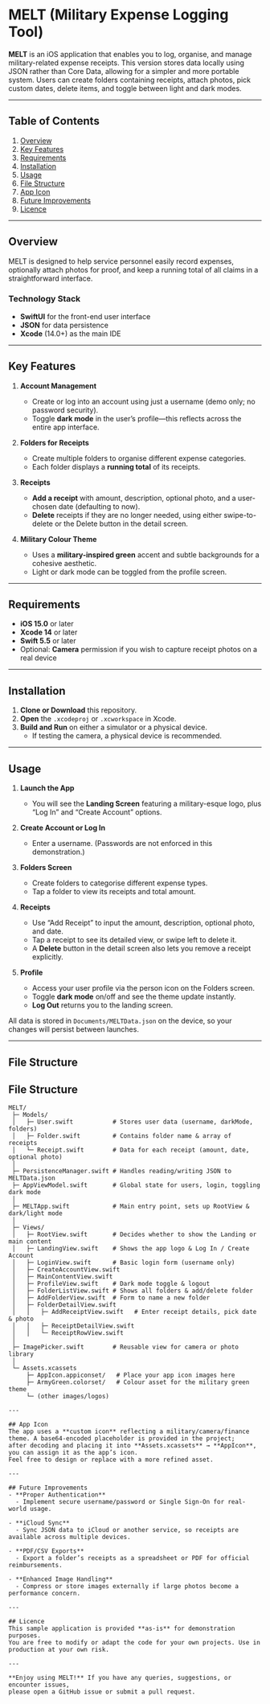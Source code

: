 # MELT (Military Expense Logging Tool)

**MELT** is an iOS application that enables you to log, organise, and manage military-related expense receipts. 
This version stores data locally using JSON rather than Core Data, allowing for a simpler and more portable system. 
Users can create folders containing receipts, attach photos, pick custom dates, delete items, and toggle between light and dark modes.

---

## Table of Contents
1. [Overview](#overview)  
2. [Key Features](#key-features)  
3. [Requirements](#requirements)  
4. [Installation](#installation)  
5. [Usage](#usage)  
6. [File Structure](#file-structure)  
7. [App Icon](#app-icon)  
8. [Future Improvements](#future-improvements)  
9. [Licence](#licence)

---

## Overview
MELT is designed to help service personnel easily record expenses, optionally attach photos for proof, 
and keep a running total of all claims in a straightforward interface.

### Technology Stack
- **SwiftUI** for the front-end user interface  
- **JSON** for data persistence  
- **Xcode** (14.0+) as the main IDE  

---

## Key Features
1. **Account Management**  
   - Create or log into an account using just a username (demo only; no password security).  
   - Toggle **dark mode** in the user’s profile—this reflects across the entire app interface.

2. **Folders for Receipts**  
   - Create multiple folders to organise different expense categories.  
   - Each folder displays a **running total** of its receipts.

3. **Receipts**  
   - **Add a receipt** with amount, description, optional photo, and a user-chosen date (defaulting to now).  
   - **Delete** receipts if they are no longer needed, using either swipe-to-delete or the Delete button in the detail screen.

4. **Military Colour Theme**  
   - Uses a **military-inspired green** accent and subtle backgrounds for a cohesive aesthetic.
   - Light or dark mode can be toggled from the profile screen.

---

## Requirements
- **iOS 15.0** or later  
- **Xcode 14** or later  
- **Swift 5.5** or later  
- Optional: **Camera** permission if you wish to capture receipt photos on a real device  

---

## Installation
1. **Clone or Download** this repository.  
2. **Open** the `.xcodeproj` or `.xcworkspace` in Xcode.  
3. **Build and Run** on either a simulator or a physical device.  
   - If testing the camera, a physical device is recommended.

---

## Usage
1. **Launch the App**  
   - You will see the **Landing Screen** featuring a military-esque logo, plus “Log In” and “Create Account” options.

2. **Create Account or Log In**  
   - Enter a username. (Passwords are not enforced in this demonstration.)

3. **Folders Screen**  
   - Create folders to categorise different expense types.  
   - Tap a folder to view its receipts and total amount.

4. **Receipts**  
   - Use “Add Receipt” to input the amount, description, optional photo, and date.  
   - Tap a receipt to see its detailed view, or swipe left to delete it.  
   - A **Delete** button in the detail screen also lets you remove a receipt explicitly.

5. **Profile**  
   - Access your user profile via the person icon on the Folders screen.  
   - Toggle **dark mode** on/off and see the theme update instantly.  
   - **Log Out** returns you to the landing screen.

All data is stored in `Documents/MELTData.json` on the device, so your changes will persist between launches.

---

## File Structure
## File Structure

```plaintext
MELT/
 ├─ Models/
 │   ├─ User.swift           # Stores user data (username, darkMode, folders)
 │   ├─ Folder.swift         # Contains folder name & array of receipts
 │   └─ Receipt.swift        # Data for each receipt (amount, date, optional photo)
 │
 ├─ PersistenceManager.swift # Handles reading/writing JSON to MELTData.json
 ├─ AppViewModel.swift       # Global state for users, login, toggling dark mode
 │
 ├─ MELTApp.swift            # Main entry point, sets up RootView & dark/light mode
 │
 ├─ Views/
 │   ├─ RootView.swift       # Decides whether to show the Landing or main content
 │   ├─ LandingView.swift    # Shows the app logo & Log In / Create Account
 │   ├─ LoginView.swift      # Basic login form (username only)
 │   ├─ CreateAccountView.swift
 │   ├─ MainContentView.swift
 │   ├─ ProfileView.swift    # Dark mode toggle & logout
 │   ├─ FolderListView.swift # Shows all folders & add/delete folder
 │   ├─ AddFolderView.swift  # Form to name a new folder
 │   ├─ FolderDetailView.swift
 │   │   ├─ AddReceiptView.swift   # Enter receipt details, pick date & photo
 │   │   ├─ ReceiptDetailView.swift
 │   │   └─ ReceiptRowView.swift
 │
 ├─ ImagePicker.swift        # Reusable view for camera or photo library
 │
 └─ Assets.xcassets
     ├─ AppIcon.appiconset/   # Place your app icon images here
     ├─ ArmyGreen.colorset/   # Colour asset for the military green theme
     └─ (other images/logos)

---

## App Icon
The app uses a **custom icon** reflecting a military/camera/finance theme. A base64-encoded placeholder is provided in the project;
after decoding and placing it into **Assets.xcassets** → **AppIcon**, you can assign it as the app’s icon.
Feel free to design or replace with a more refined asset.

---

## Future Improvements
- **Proper Authentication**  
  - Implement secure username/password or Single Sign-On for real-world usage.  

- **iCloud Sync**  
  - Sync JSON data to iCloud or another service, so receipts are available across multiple devices.  

- **PDF/CSV Exports**  
  - Export a folder’s receipts as a spreadsheet or PDF for official reimbursements.  

- **Enhanced Image Handling**  
  - Compress or store images externally if large photos become a performance concern.

---

## Licence
This sample application is provided **as-is** for demonstration purposes.
You are free to modify or adapt the code for your own projects. Use in production at your own risk.

---

**Enjoy using MELT!** If you have any queries, suggestions, or encounter issues,
please open a GitHub issue or submit a pull request.
